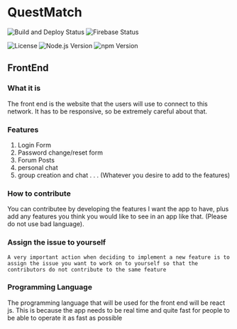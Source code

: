 # QuestMatch

![Build and Deploy Status](https://github.com/porfanid/QuestMatch/workflows/Build%20and%20Deploy%20React%20App/badge.svg)&nbsp;![Firebase Status](https://img.shields.io/badge/Firebase-Active-brightgreen.svg)

![License](https://img.shields.io/github/license/porfanid/QuestMatch)  ![Node.js Version](https://img.shields.io/badge/Node.js-18.16.0-brightgreen.svg)  ![npm Version](https://img.shields.io/badge/npm-9.6.6-red.svg)

## FrontEnd

### What it is

The front end is the website that the users will use to connect to this network. It has to be responsive, so be extremely careful about that.

### Features

1. Login Form
2. Password change/reset form
3. Forum Posts
4. personal chat
5. group creation and chat
.
.
.
(Whatever you desire to add to the features)

### How to contribute

You can contributee by developing the features I want the app to have, plus add any features you think you would like to see in an app like that. (Please do not use bad language).

### Assign the issue to yourself
```
A very important action when deciding to implement a new feature is to assign the issue you want to work on to yourself so that the contributors do not contribute to the same feature
```

### Programming Language

The programming language that will be used for the front end will be react js.
This is because the app needs to be real time and quite fast for people to be able to operate it as fast as possible
